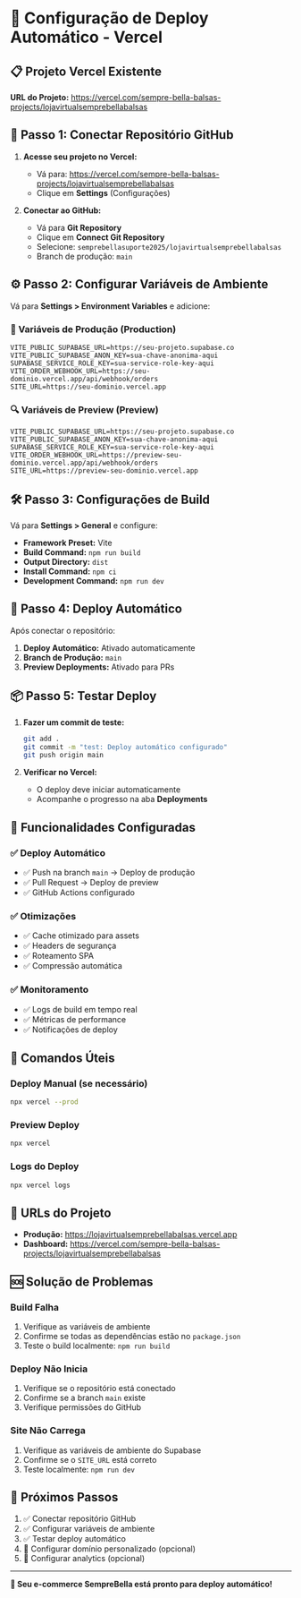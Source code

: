 # 🚀 Configuração de Deploy Automático - Vercel

## 📋 Projeto Vercel Existente
**URL do Projeto:** https://vercel.com/sempre-bella-balsas-projects/lojavirtualsemprebellabalsas

## 🔗 Passo 1: Conectar Repositório GitHub

1. **Acesse seu projeto no Vercel:**
   - Vá para: https://vercel.com/sempre-bella-balsas-projects/lojavirtualsemprebellabalsas
   - Clique em **Settings** (Configurações)

2. **Conectar ao GitHub:**
   - Vá para **Git Repository**
   - Clique em **Connect Git Repository**
   - Selecione: `semprebellasuporte2025/lojavirtualsemprebellabalsas`
   - Branch de produção: `main`

## ⚙️ Passo 2: Configurar Variáveis de Ambiente

Vá para **Settings > Environment Variables** e adicione:

### 🔑 Variáveis de Produção (Production)
```
VITE_PUBLIC_SUPABASE_URL=https://seu-projeto.supabase.co
VITE_PUBLIC_SUPABASE_ANON_KEY=sua-chave-anonima-aqui
SUPABASE_SERVICE_ROLE_KEY=sua-service-role-key-aqui
VITE_ORDER_WEBHOOK_URL=https://seu-dominio.vercel.app/api/webhook/orders
SITE_URL=https://seu-dominio.vercel.app
```

### 🔍 Variáveis de Preview (Preview)
```
VITE_PUBLIC_SUPABASE_URL=https://seu-projeto.supabase.co
VITE_PUBLIC_SUPABASE_ANON_KEY=sua-chave-anonima-aqui
SUPABASE_SERVICE_ROLE_KEY=sua-service-role-key-aqui
VITE_ORDER_WEBHOOK_URL=https://preview-seu-dominio.vercel.app/api/webhook/orders
SITE_URL=https://preview-seu-dominio.vercel.app
```

## 🛠️ Passo 3: Configurações de Build

Vá para **Settings > General** e configure:

- **Framework Preset:** Vite
- **Build Command:** `npm run build`
- **Output Directory:** `dist`
- **Install Command:** `npm ci`
- **Development Command:** `npm run dev`

## 🔄 Passo 4: Deploy Automático

Após conectar o repositório:

1. **Deploy Automático:** Ativado automaticamente
2. **Branch de Produção:** `main`
3. **Preview Deployments:** Ativado para PRs

## 📦 Passo 5: Testar Deploy

1. **Fazer um commit de teste:**
   ```bash
   git add .
   git commit -m "test: Deploy automático configurado"
   git push origin main
   ```

2. **Verificar no Vercel:**
   - O deploy deve iniciar automaticamente
   - Acompanhe o progresso na aba **Deployments**

## 🎯 Funcionalidades Configuradas

### ✅ Deploy Automático
- ✅ Push na branch `main` → Deploy de produção
- ✅ Pull Request → Deploy de preview
- ✅ GitHub Actions configurado

### ✅ Otimizações
- ✅ Cache otimizado para assets
- ✅ Headers de segurança
- ✅ Roteamento SPA
- ✅ Compressão automática

### ✅ Monitoramento
- ✅ Logs de build em tempo real
- ✅ Métricas de performance
- ✅ Notificações de deploy

## 🔧 Comandos Úteis

### Deploy Manual (se necessário)
```bash
npx vercel --prod
```

### Preview Deploy
```bash
npx vercel
```

### Logs do Deploy
```bash
npx vercel logs
```

## 📱 URLs do Projeto

- **Produção:** https://lojavirtualsemprebellabalsas.vercel.app
- **Dashboard:** https://vercel.com/sempre-bella-balsas-projects/lojavirtualsemprebellabalsas

## 🆘 Solução de Problemas

### Build Falha
1. Verifique as variáveis de ambiente
2. Confirme se todas as dependências estão no `package.json`
3. Teste o build localmente: `npm run build`

### Deploy Não Inicia
1. Verifique se o repositório está conectado
2. Confirme se a branch `main` existe
3. Verifique permissões do GitHub

### Site Não Carrega
1. Verifique as variáveis de ambiente do Supabase
2. Confirme se o `SITE_URL` está correto
3. Teste localmente: `npm run dev`

## 🎉 Próximos Passos

1. ✅ Conectar repositório GitHub
2. ✅ Configurar variáveis de ambiente
3. ✅ Testar deploy automático
4. 🔄 Configurar domínio personalizado (opcional)
5. 🔄 Configurar analytics (opcional)

---

**🚀 Seu e-commerce SempreBella está pronto para deploy automático!**